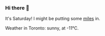 ### Hi there :wave:

It's Saturday! I might be putting some [miles](https://www.strava.com/athletes/889963) in.

Weather in Toronto: sunny, at -11°C.
